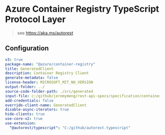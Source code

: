 # Azure Container Registry TypeScript Protocol Layer

> see https://aka.ms/autorest

## Configuration

```yaml
v3: true
package-name: "@azure/container-registry"
title: GeneratedClient
description: Container Registry Client
generate-metadata: false
license-header: MICROSOFT_MIT_NO_VERSION
output-folder: ../
source-code-folder-path: ./src/generated
input-file: c:/github/jeremymeng/rest-api-specs/specification/containerregistry/data-plane/Azure.ContainerRegistry/preview/2019-08-15-preview/containerregistry.json
add-credentials: false
override-client-name: GeneratedClient
disable-async-iterators: true
hide-clients: true
use-core-v2: true
use-extension:
  "@autorest/typescript": "C:/github/autorest.typescript"
```
